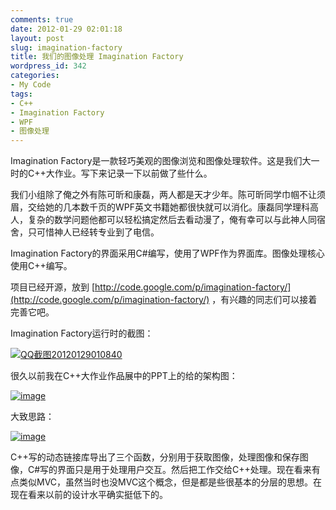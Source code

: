 ```yaml
---
comments: true
date: 2012-01-29 02:01:18
layout: post
slug: imagination-factory
title: 我们的图像处理 Imagination Factory
wordpress_id: 342
categories:
- My Code
tags:
- C++
- Imagination Factory
- WPF
- 图像处理
---
```


Imagination Factory是一款轻巧美观的图像浏览和图像处理软件。这是我们大一时的C++大作业。写下来记录一下以前做了些什么。

我们小组除了俺之外有陈可昕和康磊，两人都是天才少年。陈可昕同学巾帼不让须眉，交给她的几本数千页的WPF英文书籍她都很快就可以消化。康磊同学理科高人，复杂的数学问题他都可以轻松搞定然后去看动漫了，俺有幸可以与此神人同宿舍，只可惜神人已经转专业到了电信。

Imagination Factory的界面采用C#编写，使用了WPF作为界面库。图像处理核心使用C++编写。

项目已经开源，放到 [http://code.google.com/p/imagination-factory/](http://code.google.com/p/imagination-factory/) ，有兴趣的同志们可以接着完善它吧。

Imagination Factory运行时的截图：<!-- more -->

[![QQ截图20120129010840](http://www.everet.org/wp-content/uploads/2012/01/QQ20120129010840_thumb.jpg)](http://www.everet.org/wp-content/uploads/2012/01/QQ20120129010840.jpg)

很久以前我在C++大作业作品展中的PPT上的给的架构图：

<!-- more -->

[![image](http://www.everet.org/wp-content/uploads/2012/01/image_thumb15.png)](http://www.everet.org/wp-content/uploads/2012/01/image15.png)

大致思路：

[![image](http://www.everet.org/wp-content/uploads/2012/01/image_thumb17.png)](http://www.everet.org/wp-content/uploads/2012/01/image17.png)

C++写的动态链接库导出了三个函数，分别用于获取图像，处理图像和保存图像，C#写的界面只是用于处理用户交互。然后把工作交给C++处理。现在看来有点类似MVC，虽然当时也没MVC这个概念，但是都是些很基本的分层的思想。在现在看来以前的设计水平确实挺低下的。


